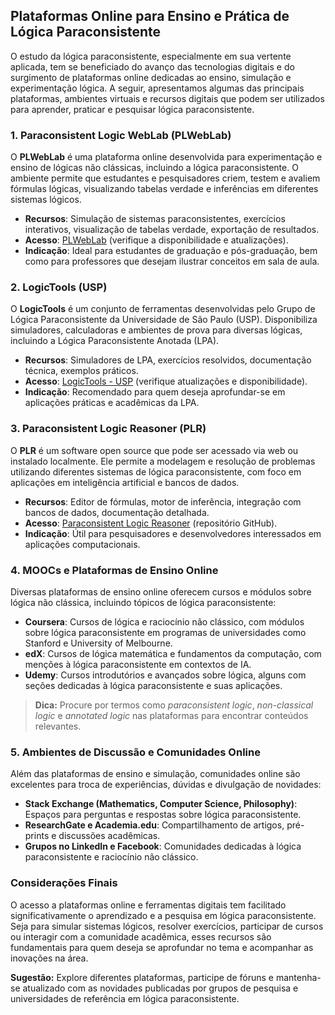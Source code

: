 
## Plataformas Online para Ensino e Prática de Lógica Paraconsistente

O estudo da lógica paraconsistente, especialmente em sua vertente aplicada, tem se beneficiado do avanço das tecnologias digitais e do surgimento de plataformas online dedicadas ao ensino, simulação e experimentação lógica. A seguir, apresentamos algumas das principais plataformas, ambientes virtuais e recursos digitais que podem ser utilizados para aprender, praticar e pesquisar lógica paraconsistente.

### 1. **Paraconsistent Logic WebLab (PLWebLab)**

O **PLWebLab** é uma plataforma online desenvolvida para experimentação e ensino de lógicas não clássicas, incluindo a lógica paraconsistente. O ambiente permite que estudantes e pesquisadores criem, testem e avaliem fórmulas lógicas, visualizando tabelas verdade e inferências em diferentes sistemas lógicos.

- **Recursos**: Simulação de sistemas paraconsistentes, exercícios interativos, visualização de tabelas verdade, exportação de resultados.
- **Acesso**: [PLWebLab](https://plweblab.org) (verifique a disponibilidade e atualizações).
- **Indicação**: Ideal para estudantes de graduação e pós-graduação, bem como para professores que desejam ilustrar conceitos em sala de aula.

### 2. **LogicTools (USP)**

O **LogicTools** é um conjunto de ferramentas desenvolvidas pelo Grupo de Lógica Paraconsistente da Universidade de São Paulo (USP). Disponibiliza simuladores, calculadoras e ambientes de prova para diversas lógicas, incluindo a Lógica Paraconsistente Anotada (LPA).

- **Recursos**: Simuladores de LPA, exercícios resolvidos, documentação técnica, exemplos práticos.
- **Acesso**: [LogicTools - USP](https://www.lti.pcs.usp.br/logictools) (verifique atualizações e disponibilidade).
- **Indicação**: Recomendado para quem deseja aprofundar-se em aplicações práticas e acadêmicas da LPA.

### 3. **Paraconsistent Logic Reasoner (PLR)**

O **PLR** é um software open source que pode ser acessado via web ou instalado localmente. Ele permite a modelagem e resolução de problemas utilizando diferentes sistemas de lógica paraconsistente, com foco em aplicações em inteligência artificial e bancos de dados.

- **Recursos**: Editor de fórmulas, motor de inferência, integração com bancos de dados, documentação detalhada.
- **Acesso**: [Paraconsistent Logic Reasoner](https://github.com/paraconsistent-logic/plr) (repositório GitHub).
- **Indicação**: Útil para pesquisadores e desenvolvedores interessados em aplicações computacionais.

### 4. **MOOCs e Plataformas de Ensino Online**

Diversas plataformas de ensino online oferecem cursos e módulos sobre lógica não clássica, incluindo tópicos de lógica paraconsistente:

- **Coursera**: Cursos de lógica e raciocínio não clássico, com módulos sobre lógica paraconsistente em programas de universidades como Stanford e University of Melbourne.
- **edX**: Cursos de lógica matemática e fundamentos da computação, com menções à lógica paraconsistente em contextos de IA.
- **Udemy**: Cursos introdutórios e avançados sobre lógica, alguns com seções dedicadas à lógica paraconsistente e suas aplicações.

> **Dica:** Procure por termos como *paraconsistent logic*, *non-classical logic* e *annotated logic* nas plataformas para encontrar conteúdos relevantes.

### 5. **Ambientes de Discussão e Comunidades Online**

Além das plataformas de ensino e simulação, comunidades online são excelentes para troca de experiências, dúvidas e divulgação de novidades:

- **Stack Exchange (Mathematics, Computer Science, Philosophy)**: Espaços para perguntas e respostas sobre lógica paraconsistente.
- **ResearchGate e Academia.edu**: Compartilhamento de artigos, pré-prints e discussões acadêmicas.
- **Grupos no LinkedIn e Facebook**: Comunidades dedicadas à lógica paraconsistente e raciocínio não clássico.



### **Considerações Finais**

O acesso a plataformas online e ferramentas digitais tem facilitado significativamente o aprendizado e a pesquisa em lógica paraconsistente. Seja para simular sistemas lógicos, resolver exercícios, participar de cursos ou interagir com a comunidade acadêmica, esses recursos são fundamentais para quem deseja se aprofundar no tema e acompanhar as inovações na área.

**Sugestão:** Explore diferentes plataformas, participe de fóruns e mantenha-se atualizado com as novidades publicadas por grupos de pesquisa e universidades de referência em lógica paraconsistente.


